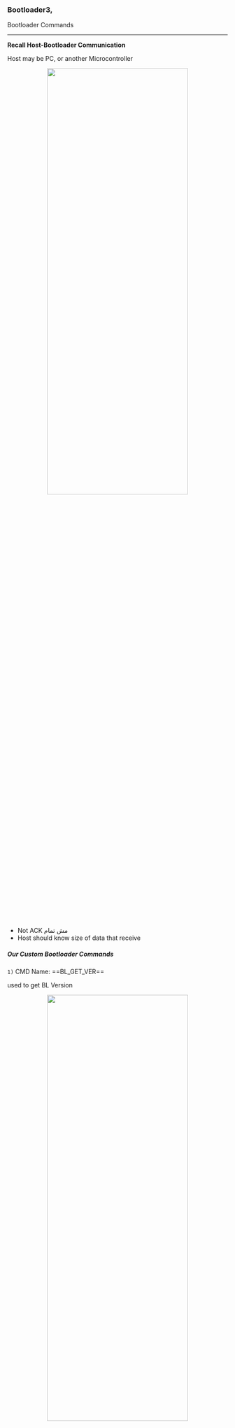 ### Bootloader3,

Bootloader Commands

---

**Recall Host-Bootloader Communication**

Host may be PC, or another Microcontroller

<p align="center">
  <img width="80%" height="50%" src="../imgs/boot42.JPG">
</p>

- Not ACK مش تمام
- Host should know size of data that receive

##### Our Custom Bootloader Commands

`1)` CMD Name: ==BL_GET_VER==

used to get BL Version

<p align="center">
  <img width="80%" height="50%" src="../imgs/boot59.JPG">
</p>

- We always send at the beginning of the command packet: the length to follow, this is the size of the incomming data
- 2nd field will be the command code: `0x51`
- we will also use CRC error check for checking on the command by the host at the receiver side
- Total command packet size = 6B

---

`2)` ==BL_GET_HELP==

used to ask the bootloader of the supported commands

<p align="center">
  <img width="80%" height="50%" src="../imgs/boot60.JPG">
</p>

Target Replies with supported commands

---

`3)` ==BL_GOTO_ADDR==

used to ask the BL to start executing at a specfic address

<p align="center">
  <img width="80%" height="50%" src="../imgs/boot61.JPG">
</p>

Total Packet size = 10 Bytes
Length to follow(int) = 9

Target Rely will be a status: ADDRESS_VALID, ADDRESS_INVALID(if memory address is Not Allowed)

---

`4)` ==BL_FLASH_ERASE==

<p align="center">
  <img width="80%" height="50%" src="../imgs/boot62.JPG">
</p>

Packet size is 8`Bytes`
Length to follow : 7
Sector Number (starting from to erase): 2,3,4,5,6,7

- sector 0 and 1 used to bootloader

Number of sectors (to erase): 1 `->` 6

Reply: Status: Erasing is Successfull, Erasing is NOT Succussful

---

`5)` ==BL_MEM_WRITE==

<p align="center">
  <img width="80%" height="50%" src="../imgs/boot63.JPG">
</p>

- This is a very important command which we'll use to write code in the flash memory
- Base memory address: The memory address to start writing at
- payload length: # of bytes to write
- Payload: Bytes to write
  - Observation MAX 245 Bytes to send in frame
- Reply status: writing_successfull, writing_failed

---

`6)` ==BL_MEM_READ==

<p align="center">
  <img width="80%" height="50%" src="../imgs/boot64.JPG">
</p>

- Packet Size: 11 B
- Length to follow(int): 10
- Length: # of bytes to be read

- Target Reply
    <p align="center">
    <img width="80%" height="50%" src="../imgs/boot65.JPG">
    </p>

---

Why Reading or writing process in flash may failed ?

Due to protection levels for flash memory sectors. like protection of reading or erasing

`7)` ==BL_READ_SECTOR_STATUS==

used to read the protection status of various sectors of memory

<p align="center">
<img width="80%" height="50%" src="../imgs/boot67.JPG">
</p>

- Packet Size: 6`B`
- Length to follow(int): 5

Reply: ALL sectors status

---

`8)` ==BL_EN_RW_PROTECT==

<p align="center">
<img width="80%" height="50%" src="../imgs/boot66.JPG">
</p>

- Each bit represents a sector (1 for ENABLE, 0 for DISABLE)
- Read Protection does't prevent processor from execution in this sector

---

`9)` ==BL_DIS_RW_PROTECT==

This disable ALL active protections on all the sectors (resumes to default state)

<p align="center">
	<img width="50%" height="50%" src="../imgs/boot68.JPG">
</p>

---

`10)` ==BL_GET_CID==

used to get the manufacturing Chip ID of the Microcontroller

<p align="center">
<img width="70%" height="50%" src="../imgs/boot69.JPG">
</p>

---

### Bootloader STM32CubeIDE project

Implement function that read commands from host(PC or another MC)

```c
// memset() to set memory block with a defined value, we use it to delete array
// HAL_MAX_DELAY is big number used for waiting in HAL_UART_RECEIVE() to wait forever

//main.c file

void Bootloader_UartReadData()
{
	/*This function used to read commands from host */

	uint8_t Local_u8CommandPacket[255] = {0};

	while(1)
	{
		/*clear the command packet every iteration */
		memset(Local_u8CommandPacket,0,255); /*INSTEAD of for loop to clear the array */

		/*1st step: read the 1st byte which includes the "Length to follow" field of the command */
		HAL_UART_Receive(&huart2, Local_u8CommandPacket, 1, HAL_MAX_DELAY);

		/*2nd step: read the rest of the command, it's size is the previously byte value */
		HAL_UART_Receive(&huart2, &Local_u8CommandPacket[1], Local_u8CommandPacket[0], HAL_MAX_DELAY);

		/*3rd step: check the command code, then handle the command */
		switch(Local_u8CommandPacket[1]) // second item the command code in all commands frame
		{
			case BL_GET_VER_: 				BL_voidHandleGetVerCmd(Local_u8CommandPacket);				break;
			case BL_GET_HELP: 				BL_voidHandleGetHelpCmd(Local_u8CommandPacket);				break;
			case BL_GET_CID: 				BL_voidHandleGetCIDCmd(Local_u8CommandPacket);				break;
			case BL_GET_RDP_STATUS: 		BL_voidHandleGetRDPStatusCmd(Local_u8CommandPacket);		break;
			case BL_GO_TO_ADDR: 			BL_voidHandleGoToAddrCmd(Local_u8CommandPacket);			break;
			case BL_FLASH_ERASE: 			BL_voidHandleFlashEraseCmd(Local_u8CommandPacket);			break;
			case BL_MEM_WRITE: 				BL_voidHandleMemWriteCmd(Local_u8CommandPacket);			break;
			case BL_EN_RW_PROTECT: 			BL_voidHandleEnRWProtectCmd(Local_u8CommandPacket);			break;
			case BL_MEM_READ: 				BL_voidHandleMemReadCmd(Local_u8CommandPacket);				break;
			case BL_READ_SECTOR_STATUS: 	BL_voidHandleReadSectorStatusCmd(Local_u8CommandPacket);	break;
			case BL_OTP_READ: 				BL_voidHandleOTPReadCmd(Local_u8CommandPacket);				break;
			case BL_DIS_RW_PROTECT: 		BL_voidHandleDisRWProtectCmd(Local_u8CommandPacket);	 	break;
			default: 						/* INVALID CMD FROM HOST */ break;
		}
	}
}

```

```c
// bootloader.c file

// private functions for me not for user, so it's static functions


static uint8_t u8VerifyCRC(uint8_t *copy_pu8DataArr, uint8_t copy_u8size, uint32_t copy_u32HostCRC)
{
	uint8_t Local_u8Iterator, Local_u8CRCStatus;
	uint32_t Local_u32AccCRCVal, Local_u32Temp;

	for(Local_u8Iterator = 0; Local_u8Iterator < copy_u8size ; Local_u8Iterator++)
	{
		Local_u32Temp = copy_pu8DataArr[Local_u8Iterator];
		/* SEND data by 1 byte, store previous CRC calculated to accumUlate it in register in crc peripheral */
		Local_u32AccCRCVal = HAL_CRC_Accumulate(&hcrc, &Local_u32Temp, 1);
	}

	/*so we have to reset CRC Calculation unit */
	__HAL_CRC_DR_RESET(&hcrc);

	if(Local_u32AccCRCVal == copy_u32HostCRC)
	{
		Local_u8CRCStatus = CRC_SUCCESS;
	}
	else
	{
		Local_u8CRCStatus = CRC_FAILED;
	}

	return Local_u8CRCStatus;
}

/*
to make function much generic and abstraction layer
called com handler in service layer to act as router and use the suitable com protocol for example CAN, UART for this message from it's ID
from MSG ID we will know which protocol will be used
*/
static void voidSendAck(uint8_t copy_u8ReplyLength)
{
	uint8_t Local_u8AckBuffer[2] = { BL_ACK, copy_u8ReplyLength };

	HAL_UART_Transmit(&huart2, Local_u8AckBuffer, 2, HAL_MAX_DELAY);
}

static void voidSendNack(void)
{
	uint8_t Local_u8Nack = BL_NACK;

	HAL_UART_Transmit(&huart2, &Local_u8Nack, 1, HAL_MAX_DELAY);
}

```

##### BL_voidHandleGetVerCmd()

<p align="center">
	<img width="70%" height="50%" src="../imgs/boot70.JPG">
</p>

```c
void BL_voidHandleGetVerCmd(uint8_t * copy_pu8CmdPacket)
{
	uint8_t Local_u8BLVersion, Local_u8CRCStatus, Local_88CmdLen;
	uint32_t Local_u32HostCRC;

	Local_88CmdLen = copy_pu8CmdPacket[0] + 1; /*the first byte already includes the length to follow */

	/* Get CRC value in command packet 00*/
	Local_u32HostCRC = *( (uint32_t*)( (copy_pu8CmdPacket + Local_88CmdLen) - 4) );

	Local_u8CRCStatus = u8VerifyCRC(copy_pu8CmdPacket, (Local_88CmdLen - 4), Local_u32HostCRC);

	if(Local_u8CRCStatus == CRC_SUCCESS)
	{
		voidSendAck(1); /* Bootloader version has size 1 byte */

		Local_u8BLVersion = BL_VERSION;

		HAL_UART_Transmit(&huart2, &Local_u8BLVersion, 1, HAL_MAX_DELAY);
	}
	else
	{
		voidSendNack();
	}
}
```

---

_Test_ **BL_GET_VERSION Command** on F103.

- Upload Bootloader App, then User App
- Then Enter Boot mode by pressing on push button after reset
- Then target waits to receive data from host(Python Script)

<p align="center">
	<img width="90%" height="50%" src="../imgs/boot71.JPG">
</p>
